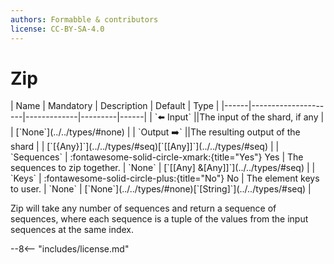 ```yaml
---
authors: Formabble & contributors
license: CC-BY-SA-4.0
---
```



# Zip

<div class="sh-parameters" markdown="1">
| Name | Mandatory | Description | Default | Type |
|------|---------------------|-------------|---------|------|
| `⬅️ Input` ||The input of the shard, if any | | [`None`](../../types/#none) |
| `Output ➡️` ||The resulting output of the shard | | [`[{Any}]`](../../types/#seq)[`[[Any]]`](../../types/#seq) |
| `Sequences` | :fontawesome-solid-circle-xmark:{title="Yes"} Yes  | The sequences to zip together. | `None` | [`[[Any] &[Any]]`](../../types/#seq) |
| `Keys` | :fontawesome-solid-circle-plus:{title="No"} No  | The element keys to user. | `None` | [`None`](../../types/#none)[`[String]`](../../types/#seq) |

</div>

Zip will take any number of sequences and return a sequence of sequences, where each sequence is a tuple of the values from the input sequences at the same index.

--8<-- "includes/license.md"

